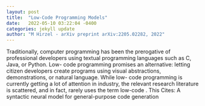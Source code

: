 ```yaml
---
layout: post
title:  "Low-Code Programming Models"
date:   2022-05-10 03:22:04 -0400
categories: jekyll update
author: "M Hirzel - arXiv preprint arXiv:2205.02282, 2022"
---
```

Traditionally, computer programming has been the prerogative of professional developers using textual programming languages such as C, Java, or Python. Low- code programming promises an alternative: letting citizen developers create programs using visual abstractions, demonstrations, or natural language. While low- code programming is currently getting a lot of attention in industry, the relevant research literature is scattered, and in fact, rarely uses the term  low-code . This Cites: A syntactic neural model for general-purpose code generation